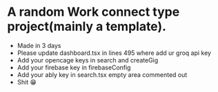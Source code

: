 # A random Work connect type project(mainly a template).
- Made in 3 days
- Please update dashboard.tsx in lines 495 where add ur groq api key
- Add your opencage keys in search and createGig
- Add your firebase key in firebaseConfig
- Add your ably key in search.tsx empty area commented out
- Shit 😁
